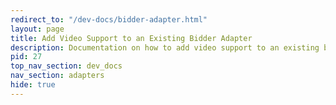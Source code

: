 ```yaml
---
redirect_to: "/dev-docs/bidder-adapter.html"
layout: page
title: Add Video Support to an Existing Bidder Adapter
description: Documentation on how to add video support to an existing bidder adapter
pid: 27
top_nav_section: dev_docs
nav_section: adapters
hide: true
---
```

